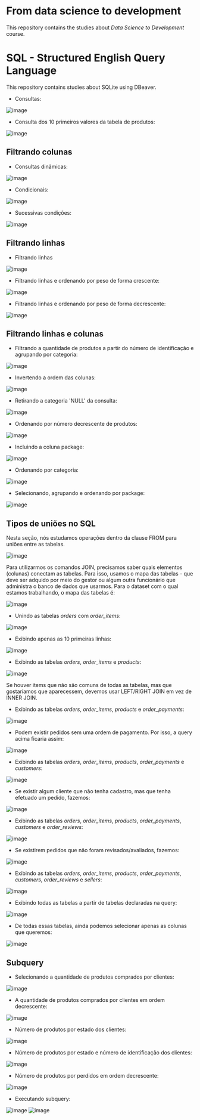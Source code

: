 # From data science to development 

This repository contains the studies about *Data Science to Development* course.

# SQL - Structured English Query Language

This repository contains studies about SQLite using DBeaver. 

- Consultas:

![image](https://user-images.githubusercontent.com/81119854/152888624-25fbb9c9-b3e4-435a-a2f8-0796461c6441.png)

- Consulta dos 10 primeiros valores da tabela de produtos:

![image](https://user-images.githubusercontent.com/81119854/152889948-90cfcc8e-eae6-4335-8ee9-1944737efe16.png)

## Filtrando colunas

- Consultas dinâmicas:

![image](https://user-images.githubusercontent.com/81119854/152890837-626e6b4a-2caa-4dac-9134-56b0c90a34f2.png)

- Condicionais:

![image](https://user-images.githubusercontent.com/81119854/152894962-d401410e-5de4-4bb8-aaec-f4b1fc905eed.png)

- Sucessivas condições:

![image](https://user-images.githubusercontent.com/81119854/152895944-ff79791e-e5a2-49be-87f5-07502ffea3ef.png)

## Filtrando linhas

- Filtrando linhas

![image](https://user-images.githubusercontent.com/81119854/152896485-982d7324-b0f2-4d62-8ff2-629b96ed81e4.png)

- Filtrando linhas e ordenando por peso de forma crescente:

![image](https://user-images.githubusercontent.com/81119854/152899621-8342d8cd-67bf-41fb-a769-f55795c31a49.png)

- Filtrando linhas e ordenando por peso de forma decrescente:

![image](https://user-images.githubusercontent.com/81119854/152899824-6524b77d-5edb-4a4f-9063-07a8269644a4.png)

## Filtrando linhas e colunas

- Filtrando a quantidade de produtos a partir do número de identificação e agrupando por categoria:

![image](https://user-images.githubusercontent.com/81119854/152900443-0efcf6e0-2863-4cec-9e25-e91693e63227.png)

- Invertendo a ordem das colunas:

![image](https://user-images.githubusercontent.com/81119854/152900618-2eeded68-cd20-4f64-94f1-328f5d128ff1.png)

- Retirando a categoria 'NULL' da consulta:

![image](https://user-images.githubusercontent.com/81119854/152900839-8eff8694-0617-4767-9879-2a09a3c13696.png)

- Ordenando por número decrescente de produtos:

![image](https://user-images.githubusercontent.com/81119854/152901024-99e3d780-2783-42e9-8619-8e6c061f795c.png)

- Incluindo a coluna package:

![image](https://user-images.githubusercontent.com/81119854/152901552-62227036-46ff-4b24-bc8b-7df539b34660.png)

- Ordenando por categoria:

![image](https://user-images.githubusercontent.com/81119854/152901680-8237cda8-5754-46fb-b954-2c5f83c43247.png)

- Selecionando, agrupando e ordenando por package:

![image](https://user-images.githubusercontent.com/81119854/152901883-b2642107-e34e-477f-acb2-9465be8aa07c.png)

## Tipos de uniões no SQL

Nesta seção, nós estudamos operações dentro da clause FROM para uniões entre as tabelas.

![image](https://user-images.githubusercontent.com/81119854/152988214-93f652cf-233e-4372-8df1-c5bcd2fe1bb2.png)

Para utilizarmos os comandos JOIN, precisamos saber quais elementos (colunas) conectam as tabelas. Para isso, usamos o mapa das tabelas - que deve ser adquido por meio do gestor ou algum outra funcionário que administra o banco de dados que usarmos. Para o dataset com o qual estamos trabalhando, o mapa das tabelas é:

![image](https://user-images.githubusercontent.com/81119854/152991386-29624aa8-450d-478b-8157-d82ee3f48eb2.png)

- Unindo as tabelas *orders* com *order_items*:

![image](https://user-images.githubusercontent.com/81119854/153031244-43ae65b9-826f-41dd-86fe-9116cfe8eb18.png)

- Exibindo apenas as 10 primeiras linhas:

![image](https://user-images.githubusercontent.com/81119854/153031707-c1f8dc9f-177c-48f1-81c1-1c1f99baf8af.png)

- Exibindo as tabelas *orders*, *order_items* e *products*:

![image](https://user-images.githubusercontent.com/81119854/153032874-f046a468-ac09-4161-9796-64f3005cfa63.png)

Se houver items que não são comuns de todas as tabelas, mas que gostaríamos que aparecessem, devemos usar LEFT/RIGHT JOIN em vez de INNER JOIN.

- Exibindo as tabelas *orders*, *order_items*, *products* e *order_payments*:

![image](https://user-images.githubusercontent.com/81119854/153034217-7f8d394a-b609-4e04-958d-8ae5fc562d4a.png)

- Podem existir pedidos sem uma ordem de pagamento. Por isso, a query acima ficaria assim: 

![image](https://user-images.githubusercontent.com/81119854/153034736-41024e4f-ba19-4608-99ad-450ce84fecb1.png)

-  Exibindo as tabelas *orders*, *order_items*, *products*, *order_payments* e *customers*:

![image](https://user-images.githubusercontent.com/81119854/153035574-4fa875eb-4826-4b07-8a2e-5c5e0f4bedae.png)

- Se existir algum cliente que não tenha cadastro, mas que tenha efetuado um pedido, fazemos:

![image](https://user-images.githubusercontent.com/81119854/153036249-d32ac157-8b33-4f43-9cea-840d9cea6e8c.png)

- Exibindo as tabelas *orders*, *order_items*, *products*, *order_payments*, *customers* e *order_reviews*:

![image](https://user-images.githubusercontent.com/81119854/153037037-6023cbd5-5de2-4b4b-bc34-52eb6b33edc5.png)

- Se existirem pedidos que não foram revisados/avaliados, fazemos:

![image](https://user-images.githubusercontent.com/81119854/153037388-852f8d84-af07-4d0d-9364-4c3d88c84c44.png)

- Exibindo as tabelas *orders*, *order_items*, *products*, *order_payments*, *customers*, *order_reviews* e *sellers*:

![image](https://user-images.githubusercontent.com/81119854/153038253-58d5acdf-dfb7-4815-90b3-37f16403537f.png)

- Exibindo todas as tabelas a partir de tabelas declaradas na query:

![image](https://user-images.githubusercontent.com/81119854/153039691-ca829800-4e3d-4e89-9555-f1cf7fc7593c.png)

- De todas essas tabelas, ainda podemos selecionar apenas as colunas que queremos:

![image](https://user-images.githubusercontent.com/81119854/153042422-00f3ef0e-849f-4f2f-b523-92c1750df45f.png)

## Subquery

- Selecionando a quantidade de produtos comprados por clientes:

![image](https://user-images.githubusercontent.com/81119854/153048364-c3ea5258-b4fa-4396-9698-71044c302529.png)

- A quantidade de produtos comprados por clientes em ordem decrescente:

![image](https://user-images.githubusercontent.com/81119854/153048487-a30439b7-528e-42e1-a49d-651810218cf8.png)

- Número de produtos por estado dos clientes:

![image](https://user-images.githubusercontent.com/81119854/153096883-e27ef386-d0e4-4c16-8bb5-659bc89ecb48.png)

- Número de produtos por estado e número de identificação dos clientes:

![image](https://user-images.githubusercontent.com/81119854/153097579-1c38d014-2b0d-4ca5-91c3-749ea4e252db.png)

- Número de produtos por perdidos em ordem decrescente:

![image](https://user-images.githubusercontent.com/81119854/153099278-db56f220-a849-4813-a066-c842ee6a18f9.png)

- Executando subquery:

![image](https://user-images.githubusercontent.com/81119854/153101820-e57ded3c-2609-4830-9e41-62d1a32205d1.png)
![image](https://user-images.githubusercontent.com/81119854/153101875-2ad4d2be-23cd-4720-a2f9-8ea760b7914a.png)
